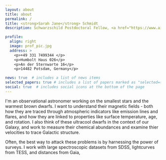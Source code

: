 ```yaml
---
layout: about
title: about
permalink: /
title: <strong>Sarah Jane</strong> Schmidt
description: Schwarzschild Postdoctoral Fellow, <a href="https://www.aip.de">Leibniz Institute for Astrophysics - Potsdam (AIP)</a>

profile:
  align: right
  image: prof_pic.jpg
  address: >
    <p>+49 331 7499344 </p>
    <p>Humbolt Haus 026</p>
    <p>An der Sternwarte 16</p>
    <p>14482 Potsdam, Germany</p>

news: true  # includes a list of news items
selected_papers: true # includes a list of papers marked as "selected={true}"
social: true  # includes social icons at the bottom of the page
---
```


I'm an observational astronomer working on the smallest stars and the warmest brown dwarfs. I want to understand their magnetic fields - both how they are traced through atmospheric indicators like emission lines and flares, and how they are linked to properties like surface temperature, age, and rotation. I also think of these ultracool dwarfs in the context of our Galaxy, and work to measure their chemical abundances and examine thier velocities to trace Galactic structure.

Often, the best way to attack these problems is by harnessing the power of surveys. I work with large spectroscopic datasets from SDSS, lightcurves from TESS, and distances from Gaia, 

